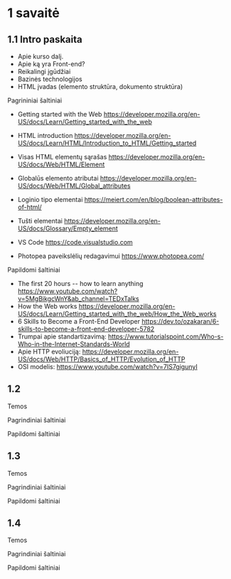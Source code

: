 # 1 savaitė

## 1.1 Intro paskaita

-   Apie kurso dalį.
-   Apie ką yra Front-end?
-   Reikalingi įgūdžiai
-   Bazinės technologijos
-   HTML įvadas (elemento struktūra, dokumento struktūra)

Pagrininiai šaltiniai

-   Getting started with the Web <https://developer.mozilla.org/en-US/docs/Learn/Getting_started_with_the_web>
-   HTML introduction <https://developer.mozilla.org/en-US/docs/Learn/HTML/Introduction_to_HTML/Getting_started>

-   Visas HTML elementų sąrašas <https://developer.mozilla.org/en-US/docs/Web/HTML/Element>
-   Globalūs elemento atributai <https://developer.mozilla.org/en-US/docs/Web/HTML/Global_attributes>
-   Loginio tipo elementai <https://meiert.com/en/blog/boolean-attributes-of-html/>
-   Tušti elementai <https://developer.mozilla.org/en-US/docs/Glossary/Empty_element>

-   VS Code <https://code.visualstudio.com>
-   Photopea paveikslėlių redagavimui <https://www.photopea.com/>

Papildomi šaltiniai

-   The first 20 hours -- how to learn anything <https://www.youtube.com/watch?v=5MgBikgcWnY&ab_channel=TEDxTalks>
-   How the Web works <https://developer.mozilla.org/en-US/docs/Learn/Getting_started_with_the_web/How_the_Web_works>
-   6 Skills to Become a Front-End Developer <https://dev.to/ozakaran/6-skills-to-become-a-front-end-developer-5782>
-   Trumpai apie standartizavimą: <https://www.tutorialspoint.com/Who-s-Who-in-the-Internet-Standards-World>
-   Apie HTTP evoliuciją: <https://developer.mozilla.org/en-US/docs/Web/HTTP/Basics_of_HTTP/Evolution_of_HTTP>
-   OSI modelis: <https://www.youtube.com/watch?v=7IS7gigunyI>

## 1.2

Temos

Pagrindiniai šaltiniai

Papildomi šaltiniai

## 1.3

Temos

Pagrindiniai šaltiniai

Papildomi šaltiniai

## 1.4

Temos

Pagrindiniai šaltiniai

Papildomi šaltiniai

